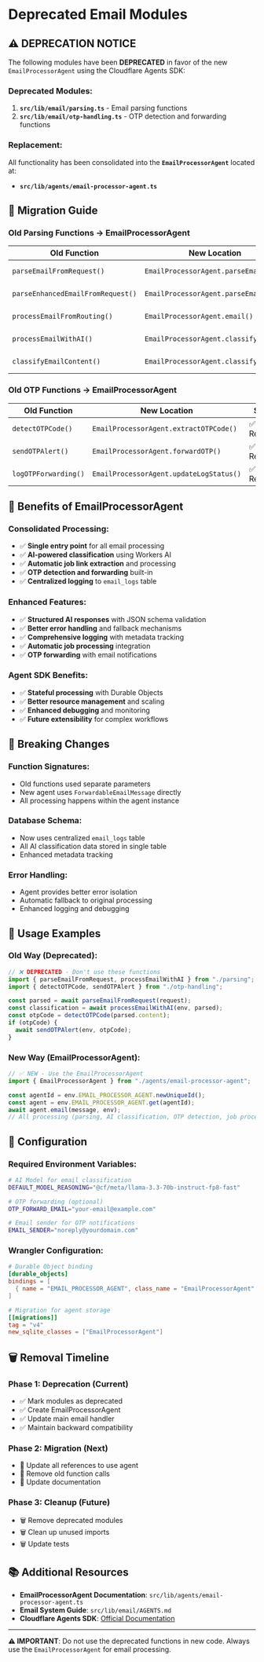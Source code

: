 # Deprecated Email Modules

## ⚠️ **DEPRECATION NOTICE**

The following modules have been **DEPRECATED** in favor of the new `EmailProcessorAgent` using the Cloudflare Agents SDK:

### **Deprecated Modules:**

1. **`src/lib/email/parsing.ts`** - Email parsing functions
2. **`src/lib/email/otp-handling.ts`** - OTP detection and forwarding functions

### **Replacement:**

All functionality has been consolidated into the **`EmailProcessorAgent`** located at:

- **`src/lib/agents/email-processor-agent.ts`**

## 🔄 **Migration Guide**

### **Old Parsing Functions → EmailProcessorAgent**

| Old Function                      | New Location                          | Status      |
| --------------------------------- | ------------------------------------- | ----------- |
| `parseEmailFromRequest()`         | `EmailProcessorAgent.parseEmail()`    | ✅ Replaced |
| `parseEnhancedEmailFromRequest()` | `EmailProcessorAgent.parseEmail()`    | ✅ Replaced |
| `processEmailFromRouting()`       | `EmailProcessorAgent.email()`         | ✅ Replaced |
| `processEmailWithAI()`            | `EmailProcessorAgent.classifyEmail()` | ✅ Replaced |
| `classifyEmailContent()`          | `EmailProcessorAgent.classifyEmail()` | ✅ Replaced |

### **Old OTP Functions → EmailProcessorAgent**

| Old Function         | New Location                            | Status      |
| -------------------- | --------------------------------------- | ----------- |
| `detectOTPCode()`    | `EmailProcessorAgent.extractOTPCode()`  | ✅ Replaced |
| `sendOTPAlert()`     | `EmailProcessorAgent.forwardOTP()`      | ✅ Replaced |
| `logOTPForwarding()` | `EmailProcessorAgent.updateLogStatus()` | ✅ Replaced |

## 🎯 **Benefits of EmailProcessorAgent**

### **Consolidated Processing:**

- ✅ **Single entry point** for all email processing
- ✅ **AI-powered classification** using Workers AI
- ✅ **Automatic job link extraction** and processing
- ✅ **OTP detection and forwarding** built-in
- ✅ **Centralized logging** to `email_logs` table

### **Enhanced Features:**

- ✅ **Structured AI responses** with JSON schema validation
- ✅ **Better error handling** and fallback mechanisms
- ✅ **Comprehensive logging** with metadata tracking
- ✅ **Automatic job processing** integration
- ✅ **OTP forwarding** with email notifications

### **Agent SDK Benefits:**

- ✅ **Stateful processing** with Durable Objects
- ✅ **Better resource management** and scaling
- ✅ **Enhanced debugging** and monitoring
- ✅ **Future extensibility** for complex workflows

## 🚨 **Breaking Changes**

### **Function Signatures:**

- Old functions used separate parameters
- New agent uses `ForwardableEmailMessage` directly
- All processing happens within the agent instance

### **Database Schema:**

- Now uses centralized `email_logs` table
- All AI classification data stored in single table
- Enhanced metadata tracking

### **Error Handling:**

- Agent provides better error isolation
- Automatic fallback to original processing
- Enhanced logging and debugging

## 📝 **Usage Examples**

### **Old Way (Deprecated):**

```typescript
// ❌ DEPRECATED - Don't use these functions
import { parseEmailFromRequest, processEmailWithAI } from "./parsing";
import { detectOTPCode, sendOTPAlert } from "./otp-handling";

const parsed = await parseEmailFromRequest(request);
const classification = await processEmailWithAI(env, parsed);
const otpCode = detectOTPCode(parsed.content);
if (otpCode) {
  await sendOTPAlert(env, otpCode);
}
```

### **New Way (EmailProcessorAgent):**

```typescript
// ✅ NEW - Use the EmailProcessorAgent
import { EmailProcessorAgent } from "./agents/email-processor-agent";

const agentId = env.EMAIL_PROCESSOR_AGENT.newUniqueId();
const agent = env.EMAIL_PROCESSOR_AGENT.get(agentId);
await agent.email(message, env);
// All processing (parsing, AI classification, OTP detection, job processing) happens automatically
```

## 🔧 **Configuration**

### **Required Environment Variables:**

```bash
# AI Model for email classification
DEFAULT_MODEL_REASONING="@cf/meta/llama-3.3-70b-instruct-fp8-fast"

# OTP forwarding (optional)
OTP_FORWARD_EMAIL="your-email@example.com"

# Email sender for OTP notifications
EMAIL_SENDER="noreply@yourdomain.com"
```

### **Wrangler Configuration:**

```toml
# Durable Object binding
[durable_objects]
bindings = [
  { name = "EMAIL_PROCESSOR_AGENT", class_name = "EmailProcessorAgent" }
]

# Migration for agent storage
[[migrations]]
tag = "v4"
new_sqlite_classes = ["EmailProcessorAgent"]
```

## 🗑️ **Removal Timeline**

### **Phase 1: Deprecation (Current)**

- ✅ Mark modules as deprecated
- ✅ Create EmailProcessorAgent
- ✅ Update main email handler
- ✅ Maintain backward compatibility

### **Phase 2: Migration (Next)**

- 🔄 Update all references to use agent
- 🔄 Remove old function calls
- 🔄 Update documentation

### **Phase 3: Cleanup (Future)**

- 🗑️ Remove deprecated modules
- 🗑️ Clean up unused imports
- 🗑️ Update tests

## 📚 **Additional Resources**

- **EmailProcessorAgent Documentation**: `src/lib/agents/email-processor-agent.ts`
- **Email System Guide**: `src/lib/email/AGENTS.md`
- **Cloudflare Agents SDK**: [Official Documentation](https://developers.cloudflare.com/agents/)

---

**⚠️ IMPORTANT**: Do not use the deprecated functions in new code. Always use the `EmailProcessorAgent` for email processing.
